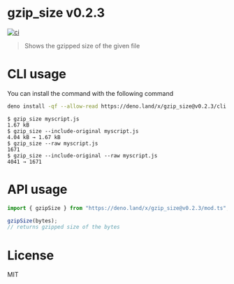 # gzip_size v0.2.3

[![ci](https://github.com/kt3k/gzip_size/actions/workflows/ci.yml/badge.svg)](https://github.com/kt3k/gzip_size/actions/workflows/ci.yml)

> Shows the gzipped size of the given file

# CLI usage

You can install the command with the following command

```sh
deno install -qf --allow-read https://deno.land/x/gzip_size@v0.2.3/cli.ts
```

```shellsession
$ gzip_size myscript.js
1.67 kB
$ gzip_size --include-original myscript.js
4.04 kB → 1.67 kB
$ gzip_size --raw myscript.js
1671
$ gzip_size --include-original --raw myscript.js
4041 → 1671
```

# API usage

```ts
import { gzipSize } from "https://deno.land/x/gzip_size@v0.2.3/mod.ts";

gzipSize(bytes);
// returns gzipped size of the bytes
```

# License

MIT
